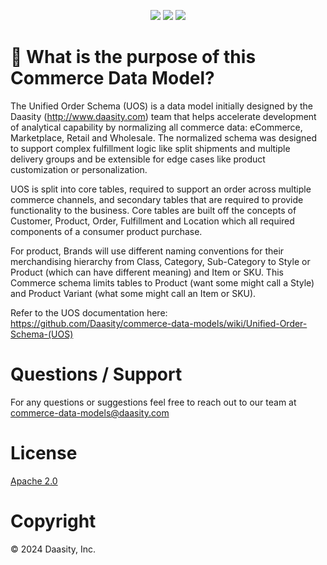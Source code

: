 <p align="center">
    <a alt="License"
        href="https://github.com/fivetran/dbt_github/blob/main/LICENSE">
        <img src="https://img.shields.io/badge/License-Apache%202.0-blue.svg" /></a>
    <a alt="Maintained?">
        <img src="https://img.shields.io/badge/Maintained%3F-yes-green.svg" /></a>
    <a alt="PRs">
        <img src="https://img.shields.io/badge/Contributions-welcome-blueviolet" /></a>
</p>

# 📣 What is the purpose of this Commerce Data Model?

The Unified Order Schema (UOS) is a data model initially designed by the Daasity (http://www.daasity.com) team that helps accelerate development of analytical capability by normalizing all commerce data: eCommerce, Marketplace, Retail and Wholesale. The normalized schema was designed to support complex fulfillment logic like split shipments and multiple delivery groups and be extensible for edge cases like product customization or personalization.

UOS is split into core tables, required to support an order across multiple commerce channels, and secondary tables that are required to provide functionality to the business. Core tables are built off the concepts of Customer, Product, Order, Fulfillment and Location which all required components of a consumer product purchase.

For product, Brands will use different naming conventions for their merchandising hierarchy from Class, Category, Sub-Category to Style or Product (which can have different meaning) and Item or SKU. This Commerce schema limits tables to Product (want some might call a Style) and Product Variant (what some might call an Item or SKU).

Refer to the UOS documentation here: https://github.com/Daasity/commerce-data-models/wiki/Unified-Order-Schema-(UOS)


# Questions / Support
For any questions or suggestions feel free to reach out to our team at commerce-data-models@daasity.com

# License
[Apache 2.0](https://github.com/Daasity/commerce-data-models?tab=Apache-2.0-1-ov-file)

# Copyright
© 2024 Daasity, Inc.

